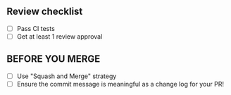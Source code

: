 <!-- Be sure you've checked the CONTRIBUTING guide before your first PR -->

<!-- Describe your Pull Request with a sentence or two -->

## Review checklist

- [ ] Pass CI tests
- [ ] Get at least 1 review approval

## BEFORE YOU MERGE

- [ ] Use "Squash and Merge" strategy
- [ ] Ensure the commit message is meaningful as a change log for your PR!
